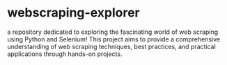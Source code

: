 # webscraping-explorer
a repository dedicated to exploring the fascinating world of web scraping using Python and Selenium! This project aims to provide a comprehensive understanding of web scraping techniques, best practices, and practical applications through hands-on projects.
